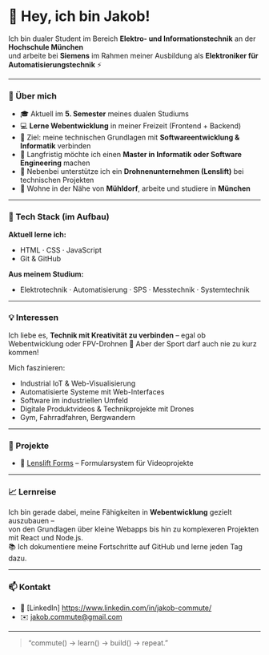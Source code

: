 # 👋 Hey, ich bin Jakob!

Ich bin dualer Student im Bereich **Elektro- und Informationstechnik** an der **Hochschule München**  
und arbeite bei **Siemens** im Rahmen meiner Ausbildung als **Elektroniker für Automatisierungstechnik** ⚡

---

### 🚀 Über mich
- 🎓 Aktuell im **5. Semester** meines dualen Studiums  
- 💻 **Lerne Webentwicklung** in meiner Freizeit (Frontend + Backend)  
- 🧠 Ziel: meine technischen Grundlagen mit **Softwareentwicklung & Informatik** verbinden  
- 🎯 Langfristig möchte ich einen **Master in Informatik oder Software Engineering** machen  
- 🎥 Nebenbei unterstütze ich ein **Drohnenunternehmen (Lenslift)** bei technischen Projekten  
- 📍 Wohne in der Nähe von **Mühldorf**, arbeite und studiere in **München**

---

### 🧰 Tech Stack (im Aufbau)
**Aktuell lerne ich:**
- HTML · CSS · JavaScript  
- Git & GitHub  

**Aus meinem Studium:**
- Elektrotechnik · Automatisierung · SPS · Messtechnik · Systemtechnik  

---

### 💡 Interessen
Ich liebe es, **Technik mit Kreativität zu verbinden** – egal ob  
Webentwicklung oder FPV-Drohnen 🚁  Aber der Sport darf auch nie zu kurz kommen!

Mich faszinieren:
- Industrial IoT & Web-Visualisierung  
- Automatisierte Systeme mit Web-Interfaces  
- Software im industriellen Umfeld  
- Digitale Produktvideos & Technikprojekte mit Drones
- Gym, Fahrradfahren, Bergwandern

---

### 📂 Projekte
- 🧾 [Lenslift Forms](https://github.com/jakobcommute/Lenslift-Forms) – Formularsystem für Videoprojekte 

---

### 📈 Lernreise
Ich bin gerade dabei, meine Fähigkeiten in **Webentwicklung** gezielt auszubauen –  
von den Grundlagen über kleine Webapps bis hin zu komplexeren Projekten mit React und Node.js.  
📚 Ich dokumentiere meine Fortschritte auf GitHub und lerne jeden Tag dazu.

---

### 📫 Kontakt
- 💼 [LinkedIn] https://www.linkedin.com/in/jakob-commute/
- ✉️ jakob.commute@gmail.com

---

> “commute() → learn() → build() → repeat.”
